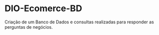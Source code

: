 # DIO-Ecomerce-BD
Criação de um Banco de Dados e consultas realizadas para responder as perguntas de negócios.
